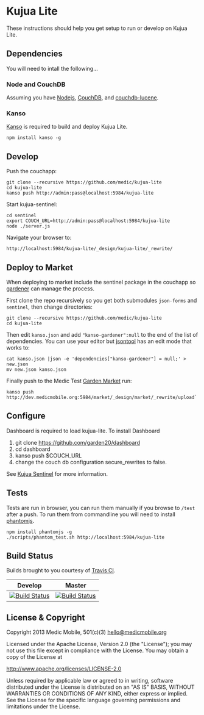 # Kujua Lite

These instructions should help you get setup to run or develop on Kujua Lite.

## Dependencies

You will need to intall the following...

### Node and CouchDB

Assuming you have [Nodejs](http://nodejs.org), [CouchDB](http://couchdb.apache.org), and [couchdb-lucene](https://github.com/rnewson/couchdb-lucene).

### Kanso

[Kanso](http://kan.so) is required to build and deploy Kujua Lite.

```
npm install kanso -g
```

## Develop

Push the couchapp:

```
git clone --recursive https://github.com/medic/kujua-lite
cd kujua-lite
kanso push http://admin:pass@localhost:5984/kujua-lite
```

Start kujua-sentinel:

```
cd sentinel
export COUCH_URL=http://admin:pass@localhost:5984/kujua-lite
node ./server.js
```

Navigate your browser to:

```
http://localhost:5984/kujua-lite/_design/kujua-lite/_rewrite/
```

## Deploy to Market

When deploying to market include the sentinel package in the couchapp so
[gardener](https://github.com/garden20/gardener) can manage the process.

First clone the repo recursively so you get both submodules `json-forms` and
`sentinel`, then change directories:

```
git clone --recursive https://github.com/medic/kujua-lite
cd kujua-lite
```

Then edit `kanso.json` and add `"kanso-gardener":null` to the end of the list of dependencies.  You can use your editor but
[jsontool](https://github.com/trentm/json) has an edit mode that works to:

```
cat kanso.json |json -e 'dependencies["kanso-gardener"] = null;' > new.json
mv new.json kanso.json
```

Finally push to the Medic Test [Garden
Market](https://github.com/garden20/garden-market) run:

```
kanso push http://dev.medicmobile.org:5984/market/_design/market/_rewrite/upload`
```

## Configure

Dashboard is required to load kujua-lite. To install Dashboard
1) git clone https://github.com/garden20/dashboard
2) cd dashboard
3) kanso push $COUCH_URL
4) change the couch db configuration secure_rewrites to false.


See [Kujua Sentinel](https://github.com/medic/kujua-sentinel) for more information.

## Tests

Tests are run in browser, you can run them manually if you browse to `/test`
after a push.  To run them from commandline you will need to install
[phantomjs](http://phantomjs.org/).

```
npm install phantomjs -g
./scripts/phantom_test.sh http://localhost:5984/kujua-lite
```

## Build Status

Builds brought to you courtesy of [Travis CI](https://travis-ci.org/medic/kujua-lite).

Develop      | Master
------------ | -------------
[![Build Status](https://travis-ci.org/medic/kujua-lite.png?branch=develop)](https://travis-ci.org/medic/kujua-lite/branches) | [![Build Status](https://travis-ci.org/medic/kujua-lite.png?branch=master)](https://travis-ci.org/medic/kujua-lite/branches)


## License & Copyright

Copyright 2013 Medic Mobile, 501(c)(3)  <hello@medicmobile.org>

Licensed under the Apache License, Version 2.0 (the "License");
you may not use this file except in compliance with the License.
You may obtain a copy of the License at

   http://www.apache.org/licenses/LICENSE-2.0

Unless required by applicable law or agreed to in writing, software
distributed under the License is distributed on an "AS IS" BASIS,
WITHOUT WARRANTIES OR CONDITIONS OF ANY KIND, either express or implied.
See the License for the specific language governing permissions and
limitations under the License.
